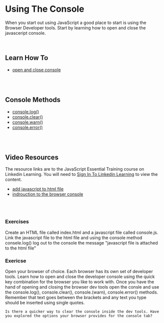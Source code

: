 
# Using The Console
When you start out using JavaScript a good place to start is using the Browser Developer tools. Start by learning how to open and close the javasceript console.

<br/>

## Learn How To  ##
- [open and close console](https://developers.google.com/web/tools/chrome-devtools/console/reference#panel)

<br/><br/>


## Console Methods ##
- [console.log()](https://developers.google.com/web/tools/chrome-devtools/console/api#log)
- [console.clear()](https://developers.google.com/web/tools/chrome-devtools/console/api#clear)
- [console.warn()](https://developers.google.com/web/tools/chrome-devtools/console/api#warn)
- [console.error()](https://developers.google.com/web/tools/chrome-devtools/console/api#error)

<br/><br/>


## Video Resources ##
The resource links are to the JavaScript Essential Training course on Linkedin Learning. You will need to [Sign In To Linkedin Learning](https://www.linkedin.com/learning-login/?upsellOrderOrigin=default_guest_learning&fromSignIn=true&trk=homepage-learning_nav-header-signin) to view the content.
- [add javascript to html file](https://www.linkedin.com/learning/javascript-essential-training-3/add-javascript-in-an-external-file?u=2109516)
- [indrouction to the browser console](https://www.linkedin.com/learning/javascript-essential-training-3/introducing-the-browser-console?u=2109516)


<br/><br/>

### Exercises
Create an HTML file called index.html and a javascript file called console.js. Link the javascript file to the html file and using the console method consele.log() log out to the console the message "javascript file is attached to the html file"

 ### Exericse
Open your browser of choice. Each browser has its own set of developer tools. Learn how to open and close the developer console using the quick key combination for the browser you like to work with. Once you have the hand of opening and closing the browser dev tools open the consle and use the console.log(), console.clear(), console.(warn), console.error() methods. Remember that text goes between the brackets and any text you type should be inserted using single quotes.
```text
Is there a quicker way to clear the console inside the dev tools. Have you explored the options your browser provides for the console tab?
```
 
 